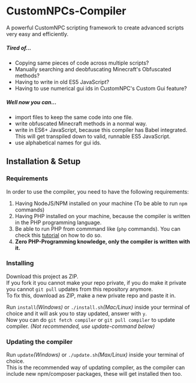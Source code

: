 # CustomNPCs-Compiler
A powerful CustomNPC scripting framework to create advanced scripts very easy and efficiently.


##### Tired of...
 - Copying same pieces of code across multiple scripts?
 - Manually searching and deobfuscating Minecraft's Obfuscated methods?
 - Having to write in old ES5 JavaScript?
 - Having to use numerical gui ids in CustomNPC's Custom Gui feature?
 
##### Well now you can...
 - import files to keep the same code into one file.
 - write obfuscated Minecraft methods in a normal way.
 - write in ES6+ JavaScript, because this compiler has Babel integrated. This will get transpiled down to valid, runnable ES5 JavaScript.
 - use alphabetical names for gui ids.


## Installation & Setup

### Requirements
In order to use the compiler, you need to have the following requirements:
1. Having NodeJS/NPM installed on your machine (To be able to run `npm` commands)
2. Having PHP installed on your machine, because the compiler is written in the PHP programming language.
3. Be able to run PHP from commmand like (`php` commands). You can check this [tutorial](https://www.youtube.com/watch?v=Ka44kcFSruk) on how to do so.
4. **Zero PHP-Programming knowledge, only the compiler is written with it.**

### Installing
Download this project as ZIP.    
If you fork it you cannot make your repo private, if you do make it private you cannot `git pull` updates from this repository anymore.    
To fix this, download as ZIP, make a new private repo and paste it in.

Run `install`*(Windows)* or `./install.sh`*(Mac/Linux)* inside your terminal of choice and it will ask you to stay updated, answer with `y`.    
Now you can do `git fetch compiler` or `git pull compiler` to update compiler. *(Not recommended, use update-command below)*

### Updating the compiler
Run `update`*(Windows)* or `./update.sh`*(Max/Linux)* inside your terminal of choice.    
This is the recommended way of updating compiler, as the compiler can include new npm/composer packages, these will get installed then too.

